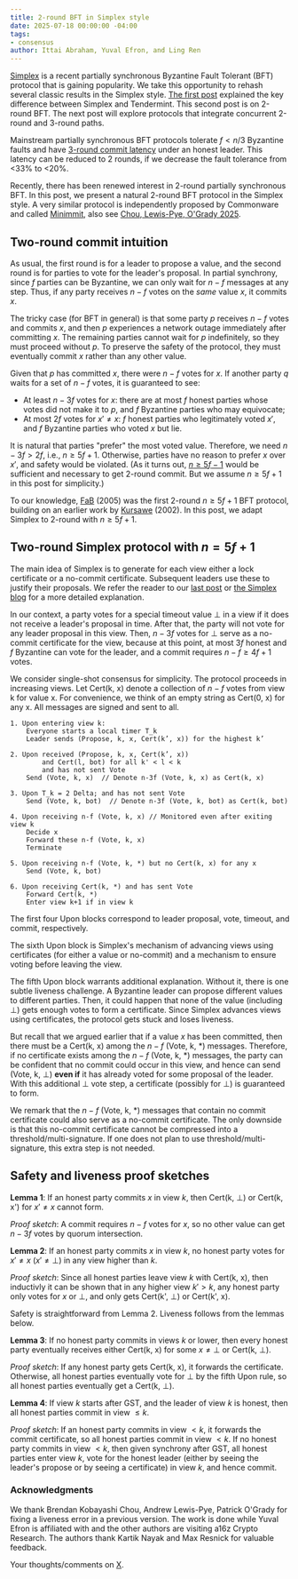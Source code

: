 ```yaml
---
title: 2-round BFT in Simplex style
date: 2025-07-18 00:00:00 -04:00
tags:
- consensus
author: Ittai Abraham, Yuval Efron, and Ling Ren
---
```


[Simplex](https://simplex.blog/) is a recent partially synchronous Byzantine Fault Tolerant (BFT) protocol that is gaining popularity. We take this opportunity to rehash several classic results in the Simplex style. [The first post](https://decentralizedthoughts.github.io/2025-06-18-simplex/) explained the key difference between Simplex and Tendermint. This second post is on 2-round BFT. The next post will explore protocols that integrate concurrent 2-round and 3-round paths. 

Mainstream partially synchronous BFT protocols tolerate $f<n/3$ Byzantine faults and have [3-round commit latency](https://decentralizedthoughts.github.io/2021-02-28-good-case-latency-of-byzantine-broadcast-a-complete-categorization/) under an honest leader. This latency can be reduced to 2 rounds, if we decrease the fault tolerance from <33% to <20%. 

Recently, there has been renewed interest in 2-round partially synchronous BFT. In this post, we present a natural 2-round BFT protocol in the Simplex style. A very similar protocol is independently proposed by Commonware and called [Minimmit](https://commonware.xyz/blogs/minimmit.html), also see [Chou, Lewis-Pye, O'Grady 2025](https://arxiv.org/pdf/2508.10862).

## Two-round commit intuition

As usual, the first round is for a leader to propose a value, and the second round is for parties to vote for the leader's proposal. In partial synchrony, since $f$ parties can be Byzantine, we can only wait for $n-f$ messages at any step. Thus, if any party receives $n-f$ votes on the *same* value $x$, it commits $x$. 

The tricky case (for BFT in general) is that some party $p$ receives $n-f$ votes and commits $x$, and then $p$ experiences a network outage immediately after committing $x$. The remaining parties cannot wait for $p$ indefinitely, so they must proceed without $p$. To preserve the safety of the protocol, they must eventually commit $x$ rather than any other value. 

Given that $p$ has committed $x$, there were $n-f$ votes for $x$. If another party $q$ waits for a set of $n-f$ votes, it is guaranteed to see: 

* At least $n-3f$ votes for $x$: there are at most $f$ honest parties whose votes did not make it to $p$, and $f$ Byzantine parties who may equivocate; 
* At most $2f$ votes for $x'\neq x$: $f$ honest parties who legitimately voted $x'$, and $f$ Byzantine parties who voted $x$ but lie. 

It is natural that parties "prefer" the most voted value. Therefore, we need $n-3f>2f$, i.e., $n \geq 5f+1$. Otherwise, parties have no reason to prefer $x$ over $x'$, and safety would be violated. (As it turns out, [$n \geq 5f-1$](https://decentralizedthoughts.github.io/2021-03-03-2-round-bft-smr-with-n-equals-4-f-equals-1/) would be sufficient and necessary to get 2-round commit. But we assume $n \geq 5f+1$ in this post for simplicity.) 

To our knowledge, [FaB](https://ieeexplore.ieee.org/document/1467815) (2005) was the first 2-round $n\ge 5f+1$ BFT protocol, building on an earlier work by [Kursawe](https://ieeexplore.ieee.org/abstract/document/1180196) (2002). In this post, we adapt Simplex to 2-round with $n\ge 5f+1$. 


## Two-round Simplex protocol with $n=5f+1$

The main idea of Simplex is to generate for each view either a lock certificate or a no-commit certificate. Subsequent leaders use these to justify their proposals. We refer the reader to our [last post](https://decentralizedthoughts.github.io/2025-06-18-simplex/) or [the Simplex blog](https://simplex.blog/) for a more detailed explanation. 

In our context, a party votes for a special timeout value $\bot$ in a view if it does not receive a leader's proposal in time. After that, the party will not vote for any leader proposal in this view. Then, $n-3f$ votes for $\bot$ serve as a no-commit certificate for the view, because at this point, at most $3f$ honest and $f$ Byzantine can vote for the leader, and a commit requires $n-f \geq 4f+1$ votes. 

We consider single-shot consensus for simplicity. The protocol proceeds in increasing views. Let Cert(k, x) denote a collection of $n-f$ votes from view k for value x. For convenience, we think of an empty string as Cert(0, x) for any x. All messages are signed and sent to all. 


```
1. Upon entering view k: 
    Everyone starts a local timer T_k 
    Leader sends (Propose, k, x, Cert(k’, x)) for the highest k’ 
    
2. Upon received (Propose, k, x, Cert(k’, x)) 
        and Cert(l, bot) for all k' < l < k 
        and has not sent Vote 
    Send (Vote, k, x)  // Denote n-3f (Vote, k, x) as Cert(k, x)  

3. Upon T_k = 2 Delta; and has not sent Vote
    Send (Vote, k, bot)  // Denote n-3f (Vote, k, bot) as Cert(k, bot) 

4. Upon receiving n-f (Vote, k, x) // Monitored even after exiting view k
    Decide x 
    Forward these n-f (Vote, k, x)
    Terminate 

5. Upon receiving n-f (Vote, k, *) but no Cert(k, x) for any x 
    Send (Vote, k, bot) 

6. Upon receiving Cert(k, *) and has sent Vote
    Forward Cert(k, *)  
    Enter view k+1 if in view k  
```


The first four Upon blocks correspond to leader proposal, vote, timeout, and commit, respectively. 

The sixth Upon block is Simplex's mechanism of advancing views using certificates (for either a value or no-commit) and a mechanism to ensure voting before leaving the view.

The fifth Upon block warrants additional explanation. Without it, there is one subtle liveness challenge. A Byzantine leader can propose different values to different parties. Then, it could happen that none of the value (including $\bot$) gets enough votes to form a certificate. Since Simplex advances views using certificates, the protocol gets stuck and loses liveness. 

But recall that we argued earlier that if a value $x$ has been committed, then there must be a Cert(k, x) among the $n-f$ (Vote, k, \*) messages. Therefore, if no certificate exists among the $n-f$ (Vote, k, \*) messages, the party can be confident that no commit could occur in this view, and hence can send (Vote, k, $\bot$) **even if** it has already voted for some proposal of the leader. With this additional $\bot$ vote step, a certificate (possibly for $\bot$) is guaranteed to form. 

We remark that the $n-f$ (Vote, k, \*) messages that contain no commit certificate could also serve as a no-commit certificate. The only downside is that this no-commit certificate cannot be compressed into a threshold/multi-signature. If one does not plan to use threshold/multi-signature, this extra step is not needed.

## Safety and liveness proof sketches

**Lemma 1**: If an honest party commits $x$ in view $k$, then Cert(k, $\bot$) or Cert(k, x') for $x' \neq  x$ cannot form. 

*Proof sketch*: A commit requires $n-f$ votes for $x$, so no other value can get $n-3f$ votes by quorum intersection. 

**Lemma 2**: If an honest party commits $x$ in view $k$, no honest party votes for $x' \neq x$ ($x' \neq \bot$) in any view higher than $k$.

*Proof sketch*: Since all honest parties leave view $k$ with Cert(k, x), then inductivly it can be shown that in any higher view $k'>k$, any honest party only votes for $x$ or $\bot$, and only gets Cert(k', $\bot$) or Cert(k', x). 

Safety is straightforward from Lemma 2. Liveness follows from the lemmas below. 

**Lemma 3**: If no honest party commits in views $k$ or lower, then every honest party eventually receives either Cert(k, x) for some $x \neq \bot$ or Cert(k, $\bot$). 

*Proof sketch*: If any honest party gets Cert(k, x), it forwards the certificate. Otherwise, all honest parties eventually vote for $\bot$ by the fifth Upon rule, so all honest parties eventually get a Cert(k, $\bot$). 

**Lemma 4**: If view $k$ starts after GST, and the leader of view $k$ is honest, then all honest parties commit in view $\leq k$.

*Proof sketch*: If an honest party commits in view $<k$, it forwards the commit certificate, so all honest parties commit in view $<k$. If no honest party commits in view $<k$, then given synchrony after GST, all honest parties enter view $k$, vote for the honest leader (either by seeing the leader's propose or by seeing a certificate) in view $k$, and hence commit.

### Acknowledgments

We thank Brendan Kobayashi Chou, Andrew Lewis-Pye, Patrick O'Grady for fixing a liveness error in a previous version. 
The work is done while Yuval Efron is affiliated with and the other authors are visiting a16z Crypto Research. The authors thank Kartik Nayak and Max Resnick for valuable feedback.



Your thoughts/comments on [X](https://x.com/ittaia/status/1946296784587776058).

